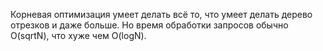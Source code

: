 Корневая оптимизация умеет делать всё то, что умеет делать дерево отрезков и даже больше. Но время обработки запросов обычно O(sqrtN), что хуже чем O(logN).